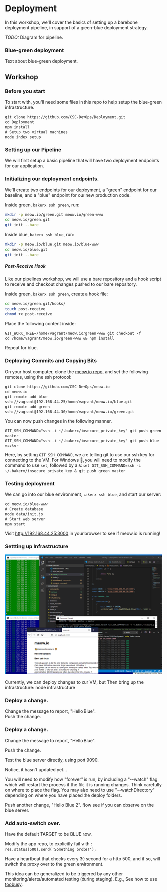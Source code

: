 # Deployment

In this workshop, we'll cover the basics of setting up a barebone deployment pipeline, in support of a green-blue deployment strategy.

*TODO:* Diagram for pipeline.

### Blue-green deployment

Text about blue-green deployment.

## Workshop

### Before you start

To start with, you'll need some files in this repo to help setup the blue-green infrastructure.

    git clone https://github.com/CSC-DevOps/Deployment.git
    cd Deployment
    npm install
    # Setup two virtual machines
    node index setup

### Setting up our Pipeline

We will first setup a basic pipeline that will have two deployment endpoints for our application.

### Initializing our deployment endpoints.

We'll create two endpoints for our deployment, a "green" endpoint for our baseline, and a "blue" endpoint for our new production code.

Inside green, `bakerx ssh green`, run:

```bash
mkdir -p meow.io/green.git meow.io/green-www
cd meow.io/green.git
git init --bare
```

Inside blue, `bakerx ssh blue`, run:

```bash
mkdir -p meow.io/blue.git meow.io/blue-www
cd meow.io/blue.git
git init --bare
```

##### Post-Receive Hook

Like our pipelines workshop, we will use a bare repository and a hook script to receive and checkout changes pushed to our bare repository.

Inside green, `bakerx ssh green`, create a hook file:

```bash
cd meow.io/green.git/hooks/
touch post-receive
chmod +x post-receive
```

Place the following content inside:

    GIT_WORK_TREE=/home/vagrant/meow.io/green-www git checkout -f
    cd /home/vagrant/meow.io/green-www && npm install

Repeat for blue.

### Deploying Commits and Copying Bits

On your host computer, clone the [meow.io repo](https://github.com/CSC-DevOps/meow.io), and set the following remotes, using the ssh protocol:

    git clone https://github.com/CSC-DevOps/meow.io
    cd meow.io
    git remote add blue ssh://vagrant@192.168.44.25/home/vagrant/meow.io/blue.git
    git remote add green ssh://vagrant@192.168.44.30/home/vagrant/meow.io/green.git

You can now push changes in the following manner.

    GIT_SSH_COMMAND="ssh -i ~/.bakerx/insecure_private_key" git push green master
    GIT_SSH_COMMAND="ssh -i ~/.bakerx/insecure_private_key" git push blue master

Here, by setting `GIT_SSH_COMMAND`, we are telling git to use our ssh key for connecting to the VM. For Windows 🔽, you will need to modify the command to use `set`, followed by a `&`: `set GIT_SSH_COMMAND=ssh -i ~/.bakerx/insecure_private_key & git push green master`

### Testing deployment

We can go into our blue environment, `bakerx ssh blue`, and start our server:

```
cd meow.io/blue-www
# Create database
node data/init.js
# Start web server
npm start
```

Visit http://192.168.44.25:3000 in your browser to see if meow.io is running!

### Settting up Infrastructure

![setup](img/meow-deploy.png)


Currently, we can deploy changes to our VM, but 
Then bring up the infrastructure:
    node infrastructure
### Deploy a change.
Change the message to report, "Hello Blue".  
Push the change.

### Deploy a change.

Change the message to report, "Hello Blue".  

Push the change.

Test the blue server directly, using port 9090.

Notice, it hasn't updated yet...

You will need to modify how "forever" is run, by including a "--watch" flag which will restart the process if the file it is running changes.  Think carefully on where to place the flag.  You may also need to use "--watchDirectory" depending on where you have placed the deploy folders.

Push another change, "Hello Blue 2".  Now see if you can observe on the blue server.

### Add auto-switch over.

Have the default TARGET to be BLUE now.

Modify the app repo, to explicitly fail with : `res.status(500).send('Something broke!');`

Have a heartbeat that checks every 30 second for a http 500, and if so, will switch the proxy over to the green environment.

This idea can be generalized to be triggered by any other monitoring/alerts/automated testing (during staging). E.g., See how to use [toobusy](https://hacks.mozilla.org/2013/01/building-a-node-js-server-that-wont-melt-a-node-js-holiday-season-part-5/).


